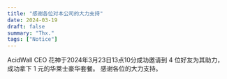 ```yaml
---
title: "感谢各位对本公司的大力支持"
date: 2024-03-19
draft: false
summary: "Thx."
tags: ["Notice"]
---
```

AcidWall CEO 花神于2024年3月23日13点10分成功邀请到 4 位好友为其助力，成功拿下 1 元的华莱士豪华套餐。
感谢各位的大力支持。